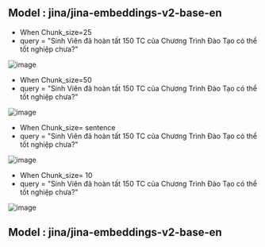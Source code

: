 ## Model : jina/jina-embeddings-v2-base-en
- When Chunk_size=25 
- query = "Sinh Viên đã hoàn tất 150 TC của Chương Trình Đào Tạo có thể tốt nghiệp chưa?"
  
![image](https://github.com/user-attachments/assets/e88644bc-9ac5-4a0d-87d9-13da172c3483)

- When Chunk_size=50
- query = "Sinh Viên đã hoàn tất 150 TC của Chương Trình Đào Tạo có thể tốt nghiệp chưa?"
  
![image](https://github.com/user-attachments/assets/1bfedab9-d63d-4386-9552-1317640d3e43)

- When Chunk_size= sentence
- query = "Sinh Viên đã hoàn tất 150 TC của Chương Trình Đào Tạo có thể tốt nghiệp chưa?"

![image](https://github.com/user-attachments/assets/9fda3e54-b3b9-4156-9a0a-7a5d4d559d8b)

- When Chunk_size= 10
- query = "Sinh Viên đã hoàn tất 150 TC của Chương Trình Đào Tạo có thể tốt nghiệp chưa?"

![image](https://github.com/user-attachments/assets/12e75317-d735-4471-b1a1-c47ef7dc04da)

## Model : jina/jina-embeddings-v2-base-en
